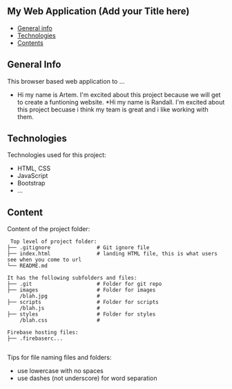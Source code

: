 ## My Web Application (Add your Title here)

* [General info](#general-info)
* [Technologies](#technologies)
* [Contents](#content)

## General Info
This browser based web application to ...
* Hi my name is Artem. I'm excited about this project because we will get to create a funtioning website.
*Hi my name is Randall. I'm excited about this project becuase i think my team is great and i like working with them.
	
## Technologies
Technologies used for this project:
* HTML, CSS
* JavaScript
* Bootstrap 
* ...
	
## Content
Content of the project folder:

```
 Top level of project folder: 
├── .gitignore               # Git ignore file
├── index.html               # landing HTML file, this is what users see when you come to url
└── README.md

It has the following subfolders and files:
├── .git                     # Folder for git repo
├── images                   # Folder for images
    /blah.jpg                # 
├── scripts                  # Folder for scripts
    /blah.js                 # 
├── styles                   # Folder for styles
    /blah.css                # 

Firebase hosting files: 
├── .firebaserc...


```

Tips for file naming files and folders:
* use lowercase with no spaces
* use dashes (not underscore) for word separation

